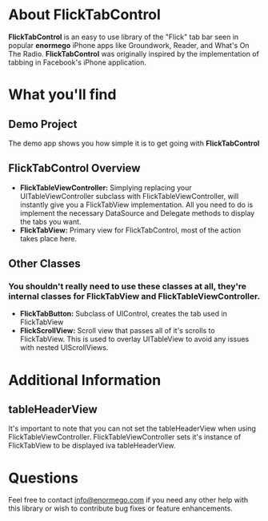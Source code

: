 # About FlickTabControl
**FlickTabControl** is an easy to use library of the "Flick" tab bar seen in popular **enormego** iPhone apps like Groundwork, Reader, and What's On The Radio.  **FlickTabControl** was originally inspired by the implementation of tabbing in Facebook's iPhone application.

# What you'll find
## Demo Project
The demo app shows you how simple it is to get going with **FlickTabControl**

## FlickTabControl Overview
* **FlickTableViewController:** Simplying replacing your UITableViewController subclass with FlickTableViewController, will instantly give you a FlickTabView implementation.  All you need to do is implement the necessary DataSource and Delegate methods to display the tabs you want.
* **FlickTabView:** Primary view for FlickTabControl, most of the action takes place here.

## Other Classes
### You shouldn't really need to use these classes at all, they're internal classes for FlickTabView and FlickTableViewController.
* **FlickTabButton:** Subclass of UIControl, creates the tab used in FlickTabView
* **FlickScrollView:** Scroll view that passes all of it's scrolls to FlickTabView. This is used to overlay UITableView to avoid any issues with nested UIScrollViews.

# Additional Information
## tableHeaderView
It's important to note that you can not set the tableHeaderView when using FlickTableViewController.  FlickTableViewController sets it's instance of FlickTabView to be displayed iva tableHeaderView.

# Questions
Feel free to contact info@enormego.com if you need any other help with this library or wish to contribute bug fixes or feature enhancements.

